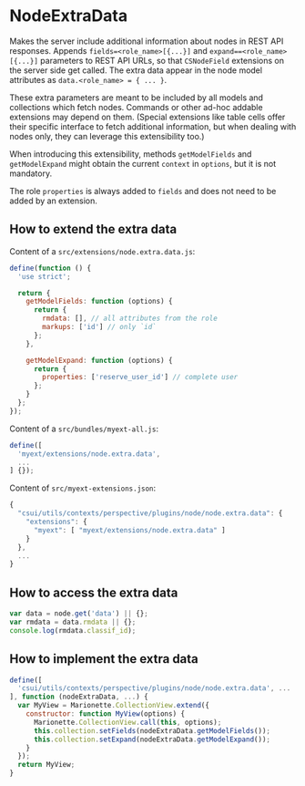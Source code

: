 # NodeExtraData

Makes the server include additional information about nodes in REST API responses. Appends `fields=<role_name>[{...}]` and `expand==<role_name>[{...}]` parameters to REST API URLs, so that `CSNodeField` extensions on the server side get called. The extra data appear in the node model attributes as `data.<role_name> = { ... }`.

These extra parameters are meant to be included by all models and collections which fetch nodes. Commands or other ad-hoc addable extensions may depend on them. (Special extensions like table cells offer their specific interface to fetch additional information, but when dealing with nodes only, they can leverage this extensibility too.)

When introducing this extensibility, methods `getModelFields` and `getModelExpand` might obtain the current `context` in `options`, but it is not mandatory.

The role `properties` is always added to `fields` and does not need to be added by an extension.

## How to extend the extra data

Content of a `src/extensions/node.extra.data.js`:

```js
define(function () {
  'use strict';

  return {
    getModelFields: function (options) {
      return {
        rmdata: [], // all attributes from the role
        markups: ['id'] // only `id`
      };
    },

    getModelExpand: function (options) {
      return {
        properties: ['reserve_user_id'] // complete user
      };
    }
  };
});
```

Content of a `src/bundles/myext-all.js`:

```js
define([
  'myext/extensions/node.extra.data',
  ...
] {});
```

Content of `src/myext-extensions.json`:

```js
{
  "csui/utils/contexts/perspective/plugins/node/node.extra.data": {
    "extensions": {
      "myext": [ "myext/extensions/node.extra.data" ]
    }
  },
  ...
}
```

## How to access the extra data

```js
var data = node.get('data') || {};
var rmdata = data.rmdata || {};
console.log(rmdata.classif_id);
```

## How to implement the extra data

```js
define([
  'csui/utils/contexts/perspective/plugins/node/node.extra.data', ...
], function (nodeExtraData, ...) {
  var MyView = Marionette.CollectionView.extend({
    constructor: function MyView(options) {
      Marionette.CollectionView.call(this, options);
      this.collection.setFields(nodeExtraData.getModelFields());
      this.collection.setExpand(nodeExtraData.getModelExpand());
    }
  });
  return MyView;
}
```
